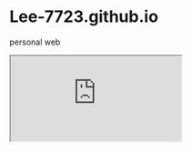 # Lee-7723.github.io
personal web
<iframe id='emojis' src='http://lee7723-laptop.dynv6.net:5244/'></iframe>

